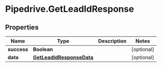 # Pipedrive.GetLeadIdResponse

## Properties

Name | Type | Description | Notes
------------ | ------------- | ------------- | -------------
**success** | **Boolean** |  | [optional] 
**data** | [**GetLeadIdResponseData**](GetLeadIdResponseData.md) |  | [optional] 


